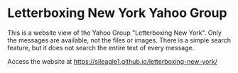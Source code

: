 # Letterboxing New York Yahoo Group

This is a website view of the Yahoo Group "Letterboxing New York".
Only the messages are available, not the files or images.
There is a simple search feature, but it does not search the entire text of every message.

Access the website at https://sileagle1.github.io/letterboxing-new-york/
